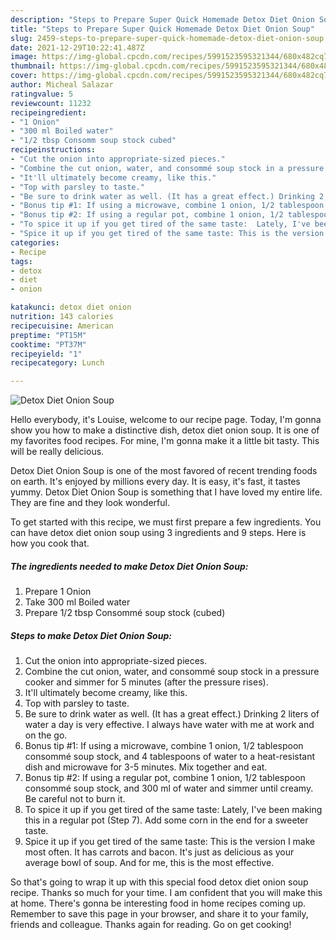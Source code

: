 ```yaml
---
description: "Steps to Prepare Super Quick Homemade Detox Diet Onion Soup"
title: "Steps to Prepare Super Quick Homemade Detox Diet Onion Soup"
slug: 2459-steps-to-prepare-super-quick-homemade-detox-diet-onion-soup
date: 2021-12-29T10:22:41.487Z
image: https://img-global.cpcdn.com/recipes/5991523595321344/680x482cq70/detox-diet-onion-soup-recipe-main-photo.jpg
thumbnail: https://img-global.cpcdn.com/recipes/5991523595321344/680x482cq70/detox-diet-onion-soup-recipe-main-photo.jpg
cover: https://img-global.cpcdn.com/recipes/5991523595321344/680x482cq70/detox-diet-onion-soup-recipe-main-photo.jpg
author: Micheal Salazar
ratingvalue: 5
reviewcount: 11232
recipeingredient:
- "1 Onion"
- "300 ml Boiled water"
- "1/2 tbsp Consomm soup stock cubed"
recipeinstructions:
- "Cut the onion into appropriate-sized pieces."
- "Combine the cut onion, water, and consommé soup stock in a pressure cooker and simmer for 5 minutes (after the pressure rises)."
- "It'll ultimately become creamy, like this."
- "Top with parsley to taste."
- "Be sure to drink water as well. (It has a great effect.) Drinking 2 liters of water a day is very effective. I always have water with me at work and on the go."
- "Bonus tip #1: If using a microwave, combine 1 onion, 1/2 tablespoon consommé soup stock, and 4 tablespoons of water to a heat-resistant dish and microwave for 3-5 minutes. Mix together and eat."
- "Bonus tip #2: If using a regular pot, combine 1 onion, 1/2 tablespoon consommé soup stock, and 300 ml of water and simmer until creamy. Be careful not to burn it."
- "To spice it up if you get tired of the same taste:  Lately, I've been making this in a regular pot (Step 7). Add some corn in the end for a sweeter taste."
- "Spice it up if you get tired of the same taste: This is the version I make most often. It has carrots and bacon. It's just as delicious as your average bowl of soup. And for me, this is the most effective."
categories:
- Recipe
tags:
- detox
- diet
- onion

katakunci: detox diet onion 
nutrition: 143 calories
recipecuisine: American
preptime: "PT15M"
cooktime: "PT37M"
recipeyield: "1"
recipecategory: Lunch

---
```



![Detox Diet Onion Soup](https://img-global.cpcdn.com/recipes/5991523595321344/680x482cq70/detox-diet-onion-soup-recipe-main-photo.jpg)

Hello everybody, it's Louise, welcome to our recipe page. Today, I'm gonna show you how to make a distinctive dish, detox diet onion soup. It is one of my favorites food recipes. For mine, I'm gonna make it a little bit tasty. This will be really delicious.



Detox Diet Onion Soup is one of the most favored of recent trending foods on earth. It's enjoyed by millions every day. It is easy, it's fast, it tastes yummy. Detox Diet Onion Soup is something that I have loved my entire life. They are fine and they look wonderful.


To get started with this recipe, we must first prepare a few ingredients. You can have detox diet onion soup using 3 ingredients and 9 steps. Here is how you cook that.

<!--inarticleads1-->

##### The ingredients needed to make Detox Diet Onion Soup:

1. Prepare 1 Onion
1. Take 300 ml Boiled water
1. Prepare 1/2 tbsp Consommé soup stock (cubed)




<!--inarticleads2-->

##### Steps to make Detox Diet Onion Soup:

1. Cut the onion into appropriate-sized pieces.
1. Combine the cut onion, water, and consommé soup stock in a pressure cooker and simmer for 5 minutes (after the pressure rises).
1. It'll ultimately become creamy, like this.
1. Top with parsley to taste.
1. Be sure to drink water as well. (It has a great effect.) Drinking 2 liters of water a day is very effective. I always have water with me at work and on the go.
1. Bonus tip #1: If using a microwave, combine 1 onion, 1/2 tablespoon consommé soup stock, and 4 tablespoons of water to a heat-resistant dish and microwave for 3-5 minutes. Mix together and eat.
1. Bonus tip #2: If using a regular pot, combine 1 onion, 1/2 tablespoon consommé soup stock, and 300 ml of water and simmer until creamy. Be careful not to burn it.
1. To spice it up if you get tired of the same taste:  Lately, I've been making this in a regular pot (Step 7). Add some corn in the end for a sweeter taste.
1. Spice it up if you get tired of the same taste: This is the version I make most often. It has carrots and bacon. It's just as delicious as your average bowl of soup. And for me, this is the most effective.




So that's going to wrap it up with this special food detox diet onion soup recipe. Thanks so much for your time. I am confident that you will make this at home. There's gonna be interesting food in home recipes coming up. Remember to save this page in your browser, and share it to your family, friends and colleague. Thanks again for reading. Go on get cooking!
